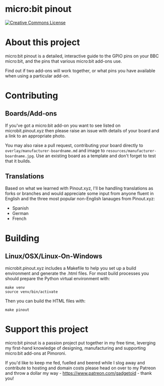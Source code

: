 # micro:bit pinout

<a rel="license" href="http://creativecommons.org/licenses/by-nc-sa/4.0/"><img alt="Creative Commons License" style="border-width:0" src="https://i.creativecommons.org/l/by-nc-sa/4.0/88x31.png" /></a>

# About this project

micro:bit pinout is a detailed, interactive guide to the GPIO pins on your BBC micro:bit, and the pins that various micro:bit add-ons use.

Find out if two add-ons will work together, or what pins you have available when using a particular add-on.

# Contributing

## Boards/Add-ons

If you've got a micro:bit add-on you want to see listed on microbit.pinout.xyz then please raise an issue with details of your board and a link to an appropriate photo.

You may also raise a pull request, contributing your board directly to `overlay/manufacturer-boardname.md` and image to `resources/manufacturer-boardname.jpg`. Use an existing board as a template and don't forget to test that it builds.

## Translations

Based on what we learned with Pinout.xyz, I'll be handling translations as forks or branches and would appreciate some input from anyone fluent in English and the three most popular non-English lanauges from Pinout.xyz:

* Spanish
* German
* French

# Building

## Linux/OSX/Linux-On-Windows

microbit.pinout.xyz includes a Makefile to help you set up a build environment and generate the .html files. For most build processes you should prepare the Python virtual environment with:

```
make venv
source venv/bin/activate
```

Then you can build the HTML files with:

```
make pinout
```

# Support this project

micro:bit pinout is a passion project put together in my free time, leverging my first-hand knowledge of designing, manufacturing and supporting micro:bit add-ons at Pimoroni.

If you'd like to keep me fed, fuelled and beered while I slog away and contribute to hosting and domain costs please head on over to my Patreon and throw a dollar my way - https://www.patreon.com/gadgetoid - thank you!